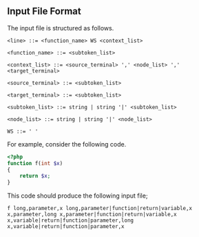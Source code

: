 ## Input File Format

The input file is structured as follows.

```
<line> ::= <function_name> WS <context_list>

<function_name> ::= <subtoken_list>

<context_list> ::= <source_terminal> ',' <node_list> ',' <target_terminal>

<source_terminal> ::= <subtoken_list>

<target_terminal> ::= <subtoken_list>

<subtoken_list> ::= string | string '|' <subtoken_list>

<node_list> ::= string | string '|' <node_list>

WS ::= ' '
```

For example, consider the following code.

```php
<?php
function f(int $x)
{
    return $x;
}
```

This code should produce the following input file;

```
f long,parameter,x long,parameter|function|return|variable,x x,parameter,long x,parameter|function|return|variable,x x,variable|return|function|parameter,long x,variable|return|function|parameter,x
```

